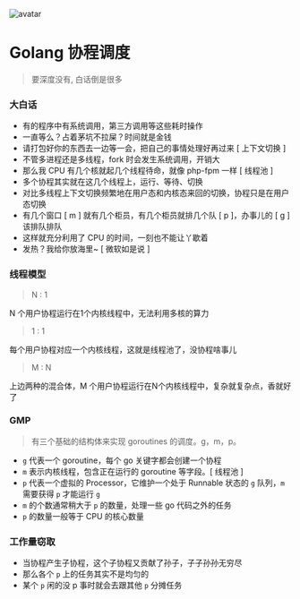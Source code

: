 ![avatar](http://pythonup.cn/static/public/picture/133.png)

# Golang 协程调度

> 要深度没有, 白话倒是很多

### 大白话

* 有的程序中有系统调用，第三方调用等这些耗时操作
* 一直等么？占着茅坑不拉屎？时间就是金钱
* 请打包好你的东西去一边等一会，把自己的事情处理好再过来 [ 上下文切换 ]
* 不管多进程还是多线程，fork 时会发生系统调用，开销大
* 那么我 CPU 有几个核就起几个线程待命，就像 php-fpm 一样 [ 线程池 ]
* 多个协程其实就在这几个线程上，运行、等待、切换
* 对比多线程上下文切换频繁地在用户态和内核态来回的切换，协程只是在用户态切换
* 有几个窗口 [ m ] 就有几个柜员，有几个柜员就排几个队 [ p ]，办事儿的 [ g ] 该排队排队
* 这样就充分利用了 CPU 的时间，一刻也不能让丫歇着
* 发热？我给你放海里~ [ 微软如是说 ]

### 线程模型

> N : 1

N 个用户协程运行在1个内核线程中，无法利用多核的算力

> 1 : 1

每个用户协程对应一个内核线程，这就是线程池了，没协程啥事儿

> M : N

上边两种的混合体，M 个用户协程运行在N个内核线程中，复杂就复杂点，香就好了

### GMP

> 有三个基础的结构体来实现 goroutines 的调度。g，m，p。

* `g` 代表一个 goroutine，每个 go 关键字都会创建一个协程
* `m` 表示内核线程，包含正在运行的 goroutine 等字段。[ 线程池 ] 
* `p` 代表一个虚拟的 Processor，它维护一个处于 Runnable 状态的 `g` 队列，`m` 需要获得 `p` 才能运行 `g`
* `m` 的个数通常稍大于 `p` 的数量，处理一些 go 代码之外的任务
* `p` 的数量一般等于 CPU 的核心数量

### 工作量窃取

* 当协程产生子协程，这个子协程又贡献了孙子，子子孙孙无穷尽
* 那么各个 `p` 上的任务其实不是均匀的
* 某个 `p` 闲的没 p 事时就会去跟其他 `p` 分摊任务